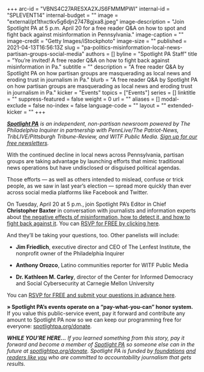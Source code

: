 +++
arc-id = "VBNS4C27ARESXA2XJS6FMMMPWI"
internal-id = "SPLEVENT14"
internal-budget = ""
image = "external/pt1thxctkv5g6djn27478gjxa8.jpeg"
image-description = "Join Spotlight PA at 5 p.m. April 20 for a free reader Q&A on how to spot and fight back against misinformation in Pennsylvania."
image-caption = ""
image-credit = "Getty Images/iStockphoto"
image-size = ""
published = 2021-04-13T16:56:13Z
slug = "pa-politics-misinformation-local-news-partisan-groups-social-media"
authors = []
byline = "Spotlight PA Staff"
title = "You’re invited! A free reader Q&A on how to fight back against misinformation in Pa."
subtitle = ""
description = "A free reader Q&A by Spotlight PA on how partisan groups are masquerading as local news and eroding trust in journalism in Pa."
blurb = "A free reader Q&A by Spotlight PA on how partisan groups are masquerading as local news and eroding trust in journalism in Pa."
kicker = "Events"
topics = ["Events"]
series = []
linktitle = ""
suppress-featured = false
weight = 0
url = ""
aliases = []
modal-exclude = false
no-index = false
language-code = ""
layout = ""
extended-kicker = ""
+++

<a href="https://www.spotlightpa.org/"><i><b>Spotlight PA</b></i></a><i> is an independent, non-partisan newsroom powered by The Philadelphia Inquirer in partnership with PennLive/The Patriot-News, TribLIVE/Pittsburgh Tribune-Review, and WITF Public Media. </i><a href="https://www.spotlightpa.org/newsletters"><i>Sign up for our free newsletters</i></a><i>.</i>

With the continued decline in local news across Pennsylvania, partisan groups are taking advantage by launching efforts that mimic traditional news operations but have undisclosed or disguised political agendas.

Those efforts — as well as others intended to mislead, confuse or trick people, as we saw in last year’s election — spread more quickly than ever across social media platforms like Facebook and Twitter.

On Tuesday, April 20 at 5 p.m., join Spotlight PA’s Editor in Chief <b>Christopher Baxter</b> in conversation with journalists and information experts about <a href="https://www.crowdcast.io/e/misinformation" target=_blank>the negative effects of misinformation, how to detect it, and how to fight back against it</a>. You can <a href="https://www.crowdcast.io/e/misinformation" target=_blank>RSVP for FREE by clicking here</a>.

And they’ll be taking your questions, too. Other panelists will include:

- <b>Jim Friedlich</b>, executive director and CEO of The Lenfest Institute, the nonprofit owner of the Philadelphia Inquirer

- <b>Anthony Orozco</b>, Latino communities reporter for WITF Public Media

- <b>Dr. Kathleen M. Carley</b>, director of&nbsp;the&nbsp;Center for Informed Democracy and Social Cybersecurity&nbsp;at Carnegie Mellon University

You can <a href="https://www.crowdcast.io/e/misinformation" target=_blank>RSVP for FREE and submit your questions in advance here</a>.

<b>» Spotlight PA’s events operate on a “pay-what-you-can” honor system.</b> If you value this public-service event, pay it forward and contribute any amount to Spotlight PA now so we can keep our programming free for everyone: <a href="http://checkout.fundjournalism.org/memberform?org_id=spotlightpa&campaign=7015G0000003ZrjQAE">spotlightpa.org/donate</a>.

<i><b>WHILE YOU’RE HERE...</b></i><i> If you learned something from this story, pay it forward and become a member of </i><a href="https://www.spotlightpa.org/"><i>Spotlight PA</i></a><i> so someone else can in the future at </i><a href="http://spotlightpa.org/donate"><i>spotlightpa.org/donate</i></a><i>. Spotlight PA is funded by</i><a href="https://www.spotlightpa.org/support"><i> foundations</i></a><i> </i><a href="https://www.spotlightpa.org/support"><i>and readers like you</i></a><i> who are committed to accountability journalism that gets results.</i>
